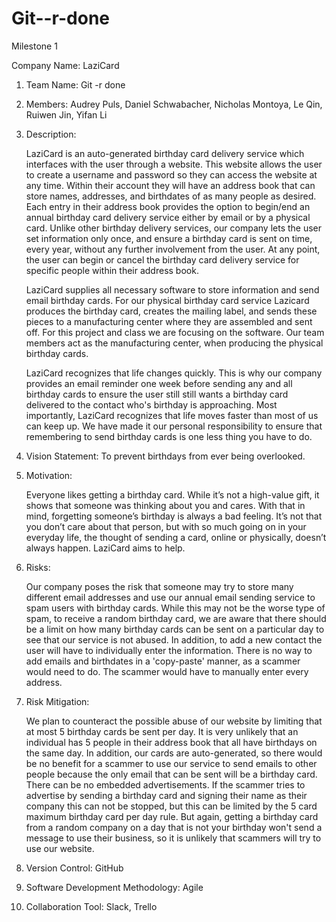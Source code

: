 # Git--r-done

Milestone 1

Company Name: LaziCard

1. Team Name: Git -r done 
2. Members: Audrey Puls, Daniel Schwabacher, Nicholas Montoya, Le Qin, Ruiwen Jin, Yifan Li
3. Description: 
         
	 LaziCard is an auto-generated birthday card delivery service which interfaces with the 
     user through a website. This website allows the user to create a username and password so 
     they can access the website at any time. Within their account they will have an address book 
     that can store names, addresses, and birthdates of as many people as desired. Each entry in 
     their address book provides the option to begin/end an annual birthday card delivery service either 
     by email or by a physical card. Unlike other birthday delivery services, our company lets the 
     user set information only once, and ensure a birthday card is sent on time, every year, 
     without any further involvement from the user. At any point, the user can begin or cancel 
     the birthday card delivery service for specific people within their address book. 
         
	 LaziCard supplies all necessary software to store information and send email birthday cards.
     For our physical birthday card service Lazicard produces the birthday card, creates the mailing label,
     and sends these pieces to a manufacturing center where they are assembled and sent off. 
     For this project and class we are focusing on the software. Our team members act as
     the manufacturing center, when producing the physical birthday cards.
	       
	 LaziCard recognizes that life changes quickly. This is why our company provides an email 
     reminder one week before sending any and all birthday cards to ensure the user still 
     still wants a birthday card delivered to the contact who's birthday is approaching. Most importantly, 
     LaziCard recognizes that life moves faster than most of us can keep up. We have made it our 
     personal responsibility to ensure that remembering to send birthday cards is one less 
     thing you have to do.
4. Vision Statement: To prevent birthdays from ever being overlooked.
5. Motivation: 
         
	 Everyone likes getting a birthday card. While it’s not a high-value gift, 
     it shows that someone was thinking about you and cares. With that in mind, forgetting 
     someone’s birthday is always a bad feeling. It’s not that you don’t care about that 
     person, but with so much going on in your everyday life, the thought of sending a card, 
     online or physically, doesn’t always happen. LaziCard aims to help.
6. Risks: 
         
	 Our company poses the risk that someone may try to store many different email addresses
     and use our annual email sending service to spam users with birthday cards. While this may
     not be the worse type of spam, to receive a random birthday card, we are aware that there should 
     be a limit on how many birthday cards can be sent on a particular day to see that our service is not abused. 
     In addition, to add a new contact the user will have to individually enter the information. There
     is no way to add emails and birthdates in a 'copy-paste' manner, as a scammer would need to do. 
     The scammer would have to manually enter every address.
7. Risk Mitigation:
        
	We plan to counteract the possible abuse of our website by limiting that at most 5 birthday cards be sent 
     per day. It is very unlikely that an individual has 5 people in their address book that all have
     birthdays on the same day. In addition, our cards are auto-generated, so there would be 
     no benefit for a scammer to use our service to send emails to other people because the only
     email that can be sent will be a birthday card. There can be no embedded advertisements. If the scammer 
     tries to advertise by sending a birthday card and signing their name as their company this can not 
     be stopped, but this can be limited by the 5 card maximum birthday card per day rule. But again, getting
     a birthday card from a random company on a day that is not your birthday won't send a message
     to use their business, so it is unlikely that scammers will try to use our website. 
8. Version Control: GitHub
9. Software Development Methodology: Agile
10. Collaboration Tool: Slack, Trello
          
         

      

